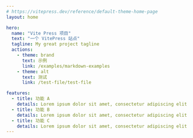 ```yaml
---
# https://vitepress.dev/reference/default-theme-home-page
layout: home

hero:
  name: "Vite Press 项目"
  text: "一个 VitePress 站点"
  tagline: My great project tagline
  actions:
    - theme: brand
      text: 示例
      link: /examples/markdown-examples
    - theme: alt
      text: 测试
      link: /test-file/test-file

features:
  - title: 功能 A
    details: Lorem ipsum dolor sit amet, consectetur adipiscing elit
  - title: 功能 B
    details: Lorem ipsum dolor sit amet, consectetur adipiscing elit
  - title: 功能 C
    details: Lorem ipsum dolor sit amet, consectetur adipiscing elit
---
```


